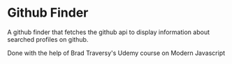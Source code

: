 # Github Finder

A github finder that fetches the github api to display information about searched profiles on github.


Done with the help of Brad Traversy's Udemy course on Modern Javascript